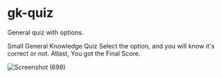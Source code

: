 # gk-quiz
General quiz with options. 

Small General Knowledge Quiz
Select the option, and you will know it's correct or not.
Atlast, You got the Final Score.


![Screenshot (698)](https://user-images.githubusercontent.com/115067667/197847909-048fefad-bae1-4a3c-81d4-c930be9fdb98.png)

